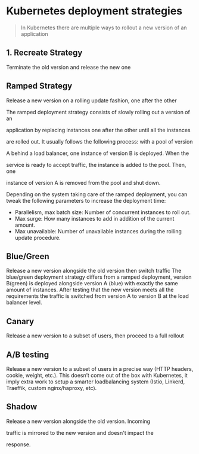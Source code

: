 
# Kubernetes deployment strategies

 
> In Kubernetes there are multiple ways to rollout a new version of an application


## 1. Recreate Strategy

Terminate the old version and release the new one

## Ramped Strategy

Release a new version on a rolling update fashion, one after the other

The ramped deployment strategy consists of slowly rolling out a version of an

application by replacing instances one after the other until all the instances

are rolled out. It usually follows the following process: with a pool of version

A behind a load balancer, one instance of version B is deployed. When the

service is ready to accept traffic, the instance is added to the pool. Then, one

instance of version A is removed from the pool and shut down.

Depending on the system taking care of the ramped deployment, you can tweak the following parameters to increase the deployment time:
- Parallelism, max batch size: Number of concurrent instances to roll out.
- Max surge: How many instances to add in addition of the current amount.
- Max unavailable: Number of unavailable instances during the rolling update  procedure.

## Blue/Green

 Release a new version alongside the old version then switch traffic
 The blue/green deployment strategy differs from a ramped deployment, version B(green) is deployed alongside version A (blue) with exactly the same amount of
 instances. After testing that the new version meets all the requirements the
 traffic is switched from version A to version B at the load balancer level.

## Canary
Release a new version to a subset of users, then proceed to a full rollout

## A/B testing
Release a new version to a subset of users in a
precise way (HTTP headers, cookie, weight, etc.). This doesn’t come out of the
box with Kubernetes, it imply extra work to setup a smarter
loadbalancing system (Istio, Linkerd, Traeffik, custom nginx/haproxy, etc).

## Shadow
Release a new version alongside the old version. Incoming

traffic is mirrored to the new version and doesn't impact the

response.
